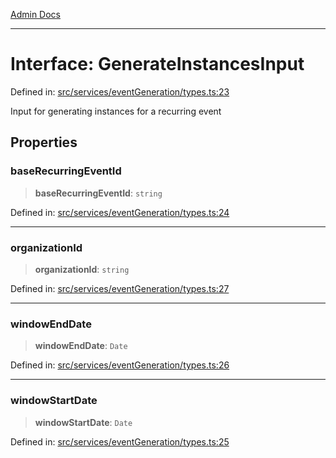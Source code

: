 [Admin Docs](/)

***

# Interface: GenerateInstancesInput

Defined in: [src/services/eventGeneration/types.ts:23](https://github.com/Sourya07/talawa-api/blob/61a1911602b2f0aac7635e08ae2918f4f768e8ff/src/services/eventGeneration/types.ts#L23)

Input for generating instances for a recurring event

## Properties

### baseRecurringEventId

> **baseRecurringEventId**: `string`

Defined in: [src/services/eventGeneration/types.ts:24](https://github.com/Sourya07/talawa-api/blob/61a1911602b2f0aac7635e08ae2918f4f768e8ff/src/services/eventGeneration/types.ts#L24)

***

### organizationId

> **organizationId**: `string`

Defined in: [src/services/eventGeneration/types.ts:27](https://github.com/Sourya07/talawa-api/blob/61a1911602b2f0aac7635e08ae2918f4f768e8ff/src/services/eventGeneration/types.ts#L27)

***

### windowEndDate

> **windowEndDate**: `Date`

Defined in: [src/services/eventGeneration/types.ts:26](https://github.com/Sourya07/talawa-api/blob/61a1911602b2f0aac7635e08ae2918f4f768e8ff/src/services/eventGeneration/types.ts#L26)

***

### windowStartDate

> **windowStartDate**: `Date`

Defined in: [src/services/eventGeneration/types.ts:25](https://github.com/Sourya07/talawa-api/blob/61a1911602b2f0aac7635e08ae2918f4f768e8ff/src/services/eventGeneration/types.ts#L25)
